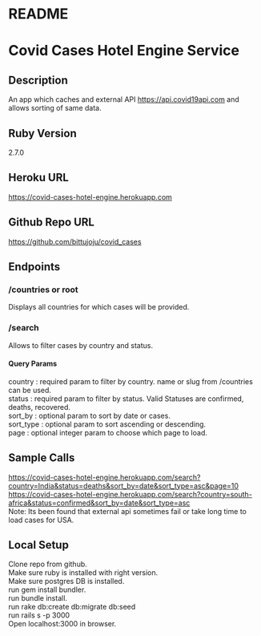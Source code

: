 # README

# Covid Cases Hotel Engine Service

## Description
An app which caches and external API https://api.covid19api.com and allows sorting of same data.

## Ruby Version
2.7.0

## Heroku URL
https://covid-cases-hotel-engine.herokuapp.com

## Github Repo URL
https://github.com/bittujoju/covid_cases

## Endpoints

### /countries or root
Displays all countries for which cases will be provided.

### /search
Allows to filter cases by country and status.

#### Query Params
country : required param to filter by country. name or slug from /countries can be used. <br/>
status : required param to filter by status. Valid Statuses are confirmed, deaths, recovered.<br/>
sort_by : optional param to sort by date or cases.<br/>
sort_type : optional param to sort ascending or descending.<br/>
page : optional integer param to choose which page to load.

## Sample Calls
https://covid-cases-hotel-engine.herokuapp.com/search?country=India&status=deaths&sort_by=date&sort_type=asc&page=10<br/>
https://covid-cases-hotel-engine.herokuapp.com/search?country=south-africa&status=confirmed&sort_by=date&sort_type=asc<br/>
Note: Its been found that external api sometimes fail or take long time to load cases for USA.

## Local Setup
Clone repo from github. <br/>
Make sure ruby is installed with right version.<br/>
Make sure postgres DB is installed.<br/>
run gem install bundler.<br/>
run bundle install.<br/>
run rake db:create db:migrate db:seed<br/>
run rails s -p 3000<br/>
Open localhost:3000 in browser. <br/>

